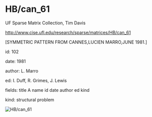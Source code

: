# HB/can_61

 UF Sparse Matrix Collection, Tim Davis

 http://www.cise.ufl.edu/research/sparse/matrices/HB/can_61

 [SYMMETRIC PATTERN FROM CANNES,LUCIEN MARRO,JUNE 1981.]

 id: 102

 date: 1981

 author: L. Marro

 ed: I. Duff, R. Grimes, J. Lewis

 fields: title A name id date author ed kind

 kind: structural problem

![HB/can_61](http://www2.research.att.com/~yifanhu/GALLERY/GRAPHS/GIF_SMALL/HB@can_61.gif)